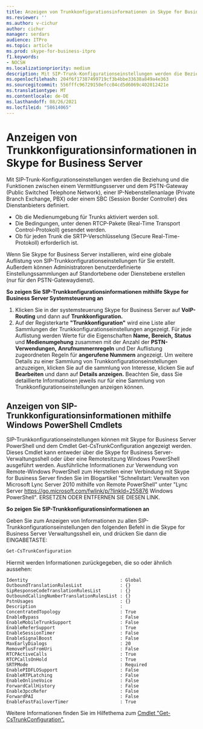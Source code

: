 ```yaml
---
title: Anzeigen von Trunkkonfigurationsinformationen in Skype for Business Server
ms.reviewer: ''
ms.author: v-cichur
author: cichur
manager: serdars
audience: ITPro
ms.topic: article
ms.prod: skype-for-business-itpro
f1.keywords:
- NOCSH
ms.localizationpriority: medium
description: Mit SIP-Trunk-Konfigurationseinstellungen werden die Beziehung und die Funktionen zwischen einem Vermittlungsserver und dem PSTN-Gateway (Public Switched Telephone Network), einer IP-Nebenstellenanlage (Private Branch Exchange, PBX) oder einem SBC (Session Border Controller) des Dienstanbieters definiert.
ms.openlocfilehash: 204f6f17387499719cf3b4bbe33638a849a4e363
ms.sourcegitcommit: 556fffc96729150efcc04cd5d6069c402012421e
ms.translationtype: MT
ms.contentlocale: de-DE
ms.lasthandoff: 08/26/2021
ms.locfileid: "58614065"
---
```

# <a name="view-trunk-configuration-information-in-skype-for-business-server"></a>Anzeigen von Trunkkonfigurationsinformationen in Skype for Business Server

Mit SIP-Trunk-Konfigurationseinstellungen werden die Beziehung und die Funktionen zwischen einem Vermittlungsserver und dem PSTN-Gateway (Public Switched Telephone Network), einer IP-Nebenstellenanlage (Private Branch Exchange, PBX) oder einem SBC (Session Border Controller) des Dienstanbieters definiert.

- Ob die Medienumgebung für Trunks aktiviert werden soll.
- Die Bedingungen, unter denen RTCP-Pakete (Real-Time Transport Control-Protokoll) gesendet werden.
- Ob für jeden Trunk die SRTP-Verschlüsselung (Secure Real-Time-Protokoll) erforderlich ist.

Wenn Sie Skype for Business Server installieren, wird eine globale Auflistung von SIP-Trunkkonfigurationseinstellungen für Sie erstellt. Außerdem können Administratoren benutzerdefinierte Einstellungssammlungen auf Standortebene oder Dienstebene erstellen (nur für den PSTN-Gatewaydienst).

**So zeigen Sie SIP-Trunkkonfigurationsinformationen mithilfe Skype for Business Server Systemsteuerung an**

1. Klicken Sie in der systemsteuerung Skype for Business Server auf **VoIP-Routing** und dann auf **Trunkkonfiguration.**
2. Auf der Registerkarte **"Trunkkonfiguration"** wird eine Liste aller Sammlungen der Trunkkonfigurationseinstellungen angezeigt. Für jede Auflistung werden Werte für die Eigenschaften **Name,** **Bereich,** **Status** und **Medienumgehung** zusammen mit der Anzahl der **PSTN-Verwendungen,** **Anrufnummernregeln** und Der Auflistung zugeordneten Regeln für **angerufene Nummern** angezeigt. Um weitere Details zu einer Sammlung von Trunkkonfigurationseinstellungen anzuzeigen, klicken Sie auf die sammlung von Interesse, klicken Sie auf **Bearbeiten** und dann auf **Details anzeigen.** Beachten Sie, dass Sie detaillierte Informationen jeweils nur für eine Sammlung von Trunkkonfigurationseinstellungen anzeigen können.

## <a name="viewing-sip-trunk-configuration-information-by-using-windows-powershell-cmdlets"></a>Anzeigen von SIP-Trunkkonfigurationsinformationen mithilfe Windows PowerShell Cmdlets

SIP-Trunkkonfigurationseinstellungen können mit Skype for Business Server PowerShell und dem Cmdlet Get-CsTrunkConfiguration angezeigt werden. Dieses Cmdlet kann entweder über die Skype for Business Server-Verwaltungsshell oder über eine Remotesitzung Windows PowerShell ausgeführt werden. Ausführliche Informationen zur Verwendung von Remote-Windows PowerShell zum Herstellen einer Verbindung mit Skype for Business Server finden Sie im Blogartikel "Schnellstart: Verwalten von Microsoft Lync Server 2010 mithilfe von Remote PowerShell" unter "Lync Server https://go.microsoft.com/fwlink/p/?linkId=255876 Windows PowerShell". ERSETZEN ODER ENTFERNEN SIE DIESEN LINK.


**So zeigen Sie SIP-Trunkkonfigurationsinformationen an**

Geben Sie zum Anzeigen von Informationen zu allen SIP-Trunkkonfigurationseinstellungen den folgenden Befehl in die Skype for Business Server Verwaltungsshell ein, und drücken Sie dann die EINGABETASTE:

```powershell
Get-CsTrunkConfiguration
```

Hiermit werden Informationen zurückgegeben, die so oder ähnlich aussehen:

```console
Identity                                  : Global
OutboundTranslationRulesList              : {}
SipResponseCodeTranslationRulesList       : {}
OutboundCallingNumberTranslationRulesList : {}
PstnUsages                                : {}
Description                               :
ConcentratedTopology                      : True
EnableBypass                              : False
EnableMobileTrunkSupport                  : False
EnableReferSupport                        : True
EnableSessionTimer                        : False
EnableSignalBoost                         : False
MaxEarlyDialogs                           : 20
RemovePlusFromUri                         : False
RTCPActiveCalls                           : True
RTCPCallsOnHold                           : True
SRTPMode                                  : Required
EnablePIDFLOSupport                       : False
EnableRTPLatching                         : False
EnableOnlineVoice                         : False
ForwardCallHistory                        : False
Enable3pccRefer                           : False
ForwardPAI                                : False
EnableFastFailoverTimer                   : True
```
Weitere Informationen finden Sie im Hilfethema zum [Cmdlet "Get-CsTrunkConfiguration".](/powershell/module/skype/Get-CsTrunkConfiguration)